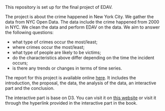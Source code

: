 This repository is set up for the final project of EDAV.

The project is about the crime happened in New York City. We gather the data from NYC Open Data. The data include the crime happened from 2000 in NYC. We clean the data and perform EDAV on the data. We aim to answer the following questions: 

* what type of crimes occur the most/least;
* where crimes occur the most/least;
* what type of people are likely to be victims;
* do the characteristics above differ depending on the time the incident occurs;
* is there any trends or changes in terms of time series.

The report for this project is available online [here](https://russell-a.github.io/NYCrime/). It includes the introduction, the proposal, the data, the analysis of the data, an interactive part and the conclusion.

The interactive part is base on D3. You can visit it on [this website](https://yuta555.github.io) or visit it through the hyperlink provided in the interactive part in the book.




